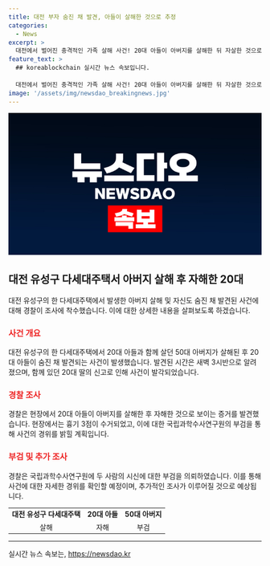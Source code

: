 ```yaml
---
title: 대전 부자 숨진 채 발견, 아들이 살해한 것으로 추정
categories:
  - News
excerpt: >
  대전에서 벌어진 충격적인 가족 살해 사건! 20대 아들이 아버지를 살해한 뒤 자살한 것으로 추정되는데, 현장에서 흉기 3점이 수거됐다. 경찰은 시신에 대한 부검을 통해 사건 경위를 파악할 예정이다. 이 가족의 비극적인 사건에 대한 세부 내용이 궁금하다면 클릭해보세요!
feature_text: >
  ## koreablockchain 실시간 뉴스 속보입니다.

  대전에서 벌어진 충격적인 가족 살해 사건! 20대 아들이 아버지를 살해한 뒤 자살한 것으로 추정되는데, 현장에서 흉기 3점이 수거됐다. 경찰은 시신에 대한 부검을 통해 사건 경위를 파악할 예정이다. 이 가족의 비극적인 사건에 대한 세부 내용이 궁금하다면 클릭해보세요!
image: '/assets/img/newsdao_breakingnews.jpg'
---
```


<p><img src="/assets/img/newsdao_breakingnews.jpg" alt="koreablockchain 속보" /></p>

<h2 data-ke-size="size26">대전 유성구 다세대주택서 아버지 살해 후 자해한 20대</h2>

<p data-ke-size="size16">대전 유성구의 한 다세대주택에서 발생한 아버지 살해 및 자신도 숨진 채 발견된 사건에 대해 경찰이 조사에 착수했습니다. 이에 대한 상세한 내용을 살펴보도록 하겠습니다.</p>

<h3><b><span style="color: #ee2323;">사건 개요</span></b></h3>

<p data-ke-size="size16">대전 유성구의 한 다세대주택에서 20대 아들과 함께 살던 50대 아버지가 살해된 후 20대 아들이 숨진 채 발견되는 사건이 발생했습니다. 발견된 시간은 새벽 3시반으로 알려졌으며, 함께 있던 20대 딸의 신고로 인해 사건이 발각되었습니다.</p>

<h3><b><span style="color: #ee2323;">경찰 조사</span></b></h3>

<p data-ke-size="size16">경찰은 현장에서 20대 아들이 아버지를 살해한 후 자해한 것으로 보이는 증거를 발견했습니다. 현장에서는 흉기 3점이 수거되었고, 이에 대한 국립과학수사연구원의 부검을 통해 사건의 경위를 밝힐 계획입니다.</p>

<h3><b><span style="color: #ee2323;">부검 및 추가 조사</span></b></h3>

<p data-ke-size="size16">경찰은 국립과학수사연구원에 두 사람의 시신에 대한 부검을 의뢰하였습니다. 이를 통해 사건에 대한 자세한 경위를 확인할 예정이며, 추가적인 조사가 이루어질 것으로 예상됩니다.</p>

<table>
    <tbody>
        <tr>
            <td style="text-align: center; height: 17px;"><b>대전 유성구 다세대주택</b></td>
            <td style="text-align: center; height: 17px;"><b>20대 아들</b></td>
            <td style="text-align: center; height: 17px;"><b>50대 아버지</b></td>
        </tr>
        <tr>
            <td style="text-align: center; height: 17px;">살해</td>
            <td style="text-align: center; height: 17px;">자해</td>
            <td style="text-align: center; height: 17px;">부검</td>
        </tr>
    </tbody>
</table>

<hr>

<p data-ke-size="size16"></p>
실시간 뉴스 속보는, <a href="https://newsdao.kr" rel="dofollow">https://newsdao.kr</a>


